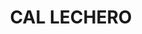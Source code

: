 ---
layout: test
title:  "CAL LECHERO"
coordinates:
  - group1:
    - [1.459288367484106, 42.356926032576261]
    - [1.459254184481178, 42.356926355447776]
    - [1.459245454304829, 42.35698146964689]
    - [1.459260465600133, 42.356980106779382]
    - [1.459267428739607, 42.356980043906326]
    - [1.459488374133236, 42.356977067766287]
    - [1.459503170181383, 42.356924069088535]
    - [1.459389386774993, 42.356927233827612]
    - [1.459288367484106, 42.356926032576261]
---